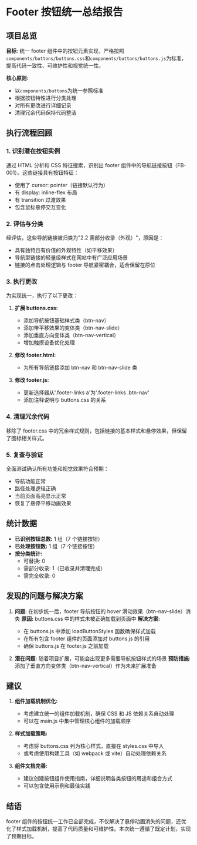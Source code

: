 # Footer 按钮统一总结报告

## 项目总览

**目标:** 统一 footer 组件中的按钮元素实现，严格按照`components/buttons/buttons.css`和`components/buttons/buttons.js`为标准，提高代码一致性、可维护性和视觉统一性。

**核心原则:**

- 以`components/buttons`为统一参照标准
- 根据按钮特性进行分类处理
- 对所有更改进行详细记录
- 清理冗余代码保持代码整洁

## 执行流程回顾

### 1. 识别潜在按钮实例

通过 HTML 分析和 CSS 特征搜索，识别出 footer 组件中的导航链接按钮（FB-001）。这些链接具有按钮特征：

- 使用了 cursor: pointer（链接默认行为）
- 有 display: inline-flex 布局
- 有 transition 过渡效果
- 包含鼠标悬停交互变化

### 2. 评估与分类

经评估，这些导航链接被归类为"2.2 需部分收录（外观）"，原因是：

- 具有独特且有价值的外观特性（如平移效果）
- 导航型链接的轻量级样式在网站中有广泛应用场景
- 链接的点击处理逻辑与 footer 导航紧密耦合，适合保留在原位

### 3. 执行更改

为实现统一，执行了以下更改：

1. **扩展 buttons.css:**

   - 添加导航按钮基础样式类（btn-nav）
   - 添加带平移效果的变体类（btn-nav-slide）
   - 添加垂直方向变体类（btn-nav-vertical）
   - 增加触摸设备优化处理

2. **修改 footer.html:**

   - 为所有导航链接添加 btn-nav 和 btn-nav-slide 类

3. **修改 footer.js:**
   - 更新选择器从'.footer-links a'为'.footer-links .btn-nav'
   - 添加注释说明与 buttons.css 的关系

### 4. 清理冗余代码

移除了 footer.css 中的冗余样式规则，包括链接的基本样式和悬停效果，但保留了图标相关样式。

### 5. 复查与验证

全面测试确认所有功能和视觉效果符合预期：

- 导航功能正常
- 路径处理逻辑正确
- 当前页面高亮显示正常
- 恢复了悬停平移动画效果

## 统计数据

- **已识别按钮总数:** 1 组（7 个链接按钮）
- **已处理按钮数:** 1 组（7 个链接按钮）
- **按分类统计:**
  - 可替换: 0
  - 需部分收录: 1（已收录并清理完成）
  - 需完全收录: 0

## 发现的问题与解决方案

1. **问题:** 在初步统一后，footer 导航按钮的 hover 滑动效果（btn-nav-slide）消失
   **原因:** buttons.css 中的样式未被正确加载到页面中
   **解决方案:**

   - 在 buttons.js 中添加 loadButtonStyles 函数确保样式加载
   - 在所有包含 footer 组件的页面添加对 buttons.js 的引用
   - 确保 buttons.js 在 footer.js 之前加载

2. **潜在问题:** 随着项目扩展，可能会出现更多需要导航按钮样式的场景
   **预防措施:** 添加了垂直方向变体类（btn-nav-vertical）作为未来扩展准备

## 建议

1. **组件加载机制优化:**

   - 考虑建立统一的组件加载机制，确保 CSS 和 JS 依赖关系自动处理
   - 可以在 main.js 中集中管理核心组件的加载顺序

2. **样式加载策略:**

   - 考虑将 buttons.css 列为核心样式，直接在 styles.css 中导入
   - 或考虑使用构建工具（如 webpack 或 vite）自动处理依赖关系

3. **组件文档完善:**
   - 建议创建按钮组件使用指南，详细说明各类按钮的用途和组合方式
   - 可以包含使用示例和最佳实践

## 结语

footer 组件的按钮统一工作已全部完成，不仅解决了悬停动画消失的问题，还优化了样式加载机制，提高了代码质量和可维护性。本次统一遵循了既定计划，实现了预期目标。
